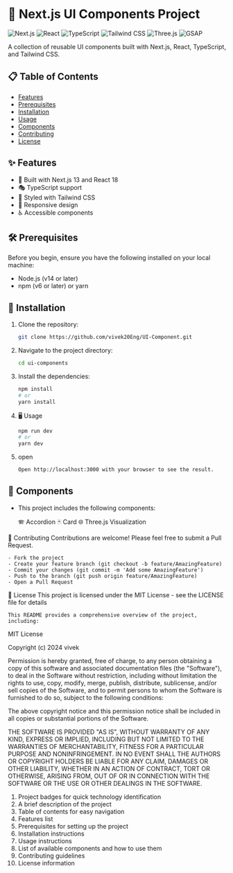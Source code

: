 # 🎨 Next.js UI Components Project

![Next.js](https://img.shields.io/badge/Next.js-13-black?style=for-the-badge&logo=next.js)
![React](https://img.shields.io/badge/React-18-blue?style=for-the-badge&logo=react)
![TypeScript](https://img.shields.io/badge/TypeScript-4.9-blue?style=for-the-badge&logo=typescript)
![Tailwind CSS](https://img.shields.io/badge/Tailwind_CSS-3-38B2AC?style=for-the-badge&logo=tailwind-css)
![Three.js](https://img.shields.io/badge/Three.js-0.152.0-black?style=for-the-badge&logo=three.js)
![GSAP](https://img.shields.io/badge/GSAP-3.12.0-88CE02?style=for-the-badge&logo=greensock)

A collection of reusable UI components built with Next.js, React, TypeScript, and Tailwind CSS.

## 📋 Table of Contents

- [Features](#-features)
- [Prerequisites](#-prerequisites)
- [Installation](#-installation)
- [Usage](#-usage)
- [Components](#-components)
- [Contributing](#-contributing)
- [License](#-license)

## ✨ Features

- 🚀 Built with Next.js 13 and React 18
- 🎭 TypeScript support
- 🎨 Styled with Tailwind CSS
- 📱 Responsive design
- ♿ Accessible components

## 🛠 Prerequisites

Before you begin, ensure you have the following installed on your local machine:

- Node.js (v14 or later)
- npm (v6 or later) or yarn

## 🚀 Installation

1. Clone the repository:
   ```bash
   git clone https://github.com/vivek20Eng/UI-Component.git
2. Navigate to the project directory:
    ```bash
    cd ui-components
3. Install the dependencies:
    ```bash
    npm install
    # or
    yarn install
4. 🖥 Usage
    ```bash
    npm run dev
    # or
    yarn dev
5. open
    ```bash
    Open http://localhost:3000 with your browser to see the result.
## 🧩 Components

- This project includes the following components:

    🪗 Accordion
    🃏 Card
    🌐 Three.js Visualization

🤝 Contributing
    Contributions are welcome! Please feel free to submit a Pull Request.

    - Fork the project
    - Create your feature branch (git checkout -b feature/AmazingFeature)
    - Commit your changes (git commit -m 'Add some AmazingFeature')
    - Push to the branch (git push origin feature/AmazingFeature)
    - Open a Pull Request

📄 License
    This project is licensed under the MIT License - see the LICENSE file for details

    This README provides a comprehensive overview of the project, including:

MIT License

Copyright (c) 2024 vivek

Permission is hereby granted, free of charge, to any person obtaining a copy
of this software and associated documentation files (the "Software"), to deal
in the Software without restriction, including without limitation the rights
to use, copy, modify, merge, publish, distribute, sublicense, and/or sell
copies of the Software, and to permit persons to whom the Software is
furnished to do so, subject to the following conditions:

The above copyright notice and this permission notice shall be included in all
copies or substantial portions of the Software.

THE SOFTWARE IS PROVIDED "AS IS", WITHOUT WARRANTY OF ANY KIND, EXPRESS OR
IMPLIED, INCLUDING BUT NOT LIMITED TO THE WARRANTIES OF MERCHANTABILITY,
FITNESS FOR A PARTICULAR PURPOSE AND NONINFRINGEMENT. IN NO EVENT SHALL THE
AUTHORS OR COPYRIGHT HOLDERS BE LIABLE FOR ANY CLAIM, DAMAGES OR OTHER
LIABILITY, WHETHER IN AN ACTION OF CONTRACT, TORT OR OTHERWISE, ARISING FROM,
OUT OF OR IN CONNECTION WITH THE SOFTWARE OR THE USE OR OTHER DEALINGS IN THE
SOFTWARE.

1. Project badges for quick technology identification
2. A brief description of the project
3. Table of contents for easy navigation
4. Features list
5. Prerequisites for setting up the project
6. Installation instructions
7. Usage instructions
8. List of available components and how to use them
9. Contributing guidelines
10. License information
